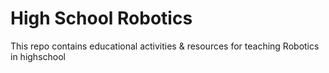 # High School Robotics
This repo contains educational activities &amp; resources for teaching Robotics in highschool
